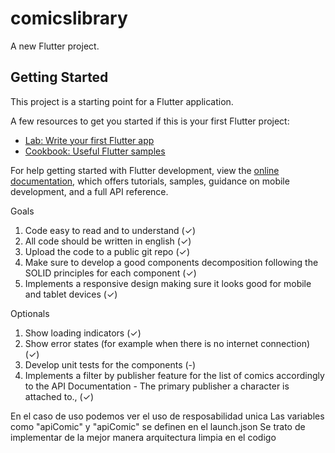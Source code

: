 # comicslibrary

A new Flutter project.

## Getting Started

This project is a starting point for a Flutter application.

A few resources to get you started if this is your first Flutter project:

- [Lab: Write your first Flutter app](https://docs.flutter.dev/get-started/codelab)
- [Cookbook: Useful Flutter samples](https://docs.flutter.dev/cookbook)

For help getting started with Flutter development, view the
[online documentation](https://docs.flutter.dev/), which offers tutorials,
samples, guidance on mobile development, and a full API reference.




Goals
1. Code easy to read and to understand (✓)
2. All code should be written in english (✓)
3. Upload the code to a public git repo (✓)
4. Make sure to develop a good components decomposition following the SOLID principles 
for each component (✓)
5. Implements a responsive design making sure it looks good for mobile and tablet devices (✓)

Optionals
1. Show loading indicators (✓)
2. Show error states (for example when there is no internet connection) (✓)
3. Develop unit tests for the components (-)
4. Implements a filter by publisher feature for the list of comics accordingly to the API
Documentation - The primary publisher a character is attached to., (✓)


En el caso de uso podemos ver el uso de resposabilidad unica 
Las variables como "apiComic" y "apiComic"  se definen en el launch.json
Se trato de implementar de la mejor manera arquitectura limpia en el codigo 
